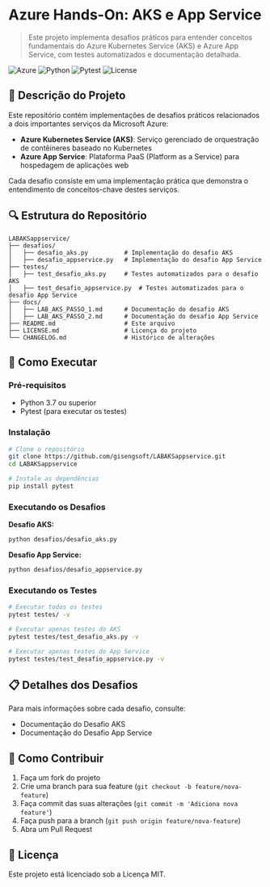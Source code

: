 # Azure Hands-On: AKS e App Service

> Este projeto implementa desafios práticos para entender conceitos fundamentais do Azure Kubernetes Service (AKS) e Azure App Service, com testes automatizados e documentação detalhada.

![Azure](https://img.shields.io/badge/Azure-0078D4?style=flat&logo=microsoftazure&logoColor=white)
![Python](https://img.shields.io/badge/Python-3.7+-blue.svg)
![Pytest](https://img.shields.io/badge/Pytest-8.3+-green.svg)
![License](https://img.shields.io/badge/License-MIT-yellow.svg)

## 📝 Descrição do Projeto

Este repositório contém implementações de desafios práticos relacionados a dois importantes serviços da Microsoft Azure:

- **Azure Kubernetes Service (AKS)**: Serviço gerenciado de orquestração de contêineres baseado no Kubernetes
- **Azure App Service**: Plataforma PaaS (Platform as a Service) para hospedagem de aplicações web

Cada desafio consiste em uma implementação prática que demonstra o entendimento de conceitos-chave destes serviços.

## 🔍 Estrutura do Repositório

```
LABAKSappservice/
├── desafios/
│   ├── desafio_aks.py          # Implementação do desafio AKS
│   ├── desafio_appservice.py   # Implementação do desafio App Service
├── testes/
│   ├── test_desafio_aks.py     # Testes automatizados para o desafio AKS
│   ├── test_desafio_appservice.py  # Testes automatizados para o desafio App Service
├── docs/
│   ├── LAB_AKS_PASSO_1.md      # Documentação do desafio AKS
│   ├── LAB_AKS_PASSO_2.md      # Documentação do desafio App Service
├── README.md                   # Este arquivo
├── LICENSE.md                  # Licença do projeto
└── CHANGELOG.md                # Histórico de alterações
```

## 🚀 Como Executar

### Pré-requisitos

- Python 3.7 ou superior
- Pytest (para executar os testes)

### Instalação

```bash
# Clone o repositório
git clone https://github.com/gisengsoft/LABAKSappservice.git
cd LABAKSappservice

# Instale as dependências
pip install pytest
```

### Executando os Desafios

**Desafio AKS:**
```bash
python desafios/desafio_aks.py
```

**Desafio App Service:**
```bash
python desafios/desafio_appservice.py
```

### Executando os Testes

```bash
# Executar todos os testes
pytest testes/ -v

# Executar apenas testes do AKS
pytest testes/test_desafio_aks.py -v

# Executar apenas testes do App Service
pytest testes/test_desafio_appservice.py -v
```

## 📋 Detalhes dos Desafios

Para mais informações sobre cada desafio, consulte:
- Documentação do Desafio AKS
- Documentação do Desafio App Service

## 👥 Como Contribuir

1. Faça um fork do projeto
2. Crie uma branch para sua feature (`git checkout -b feature/nova-feature`)
3. Faça commit das suas alterações (`git commit -m 'Adiciona nova feature'`)
4. Faça push para a branch (`git push origin feature/nova-feature`)
5. Abra um Pull Request

## 📄 Licença

Este projeto está licenciado sob a Licença MIT.

